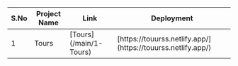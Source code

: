 <table>
    <thead>
      <tr>
        <th>S.No</th>
        <th>Project Name</th>
        <th>Link</th>
        <th>Deployment</th>
      </tr>
    </thead>
    <tbody>
      <tr>
        <td>1</td>
        <td>Tours</td>
        <td>[Tours](/main/1-Tours)</td>
        <td>[https://touurss.netlify.app/](https://touurss.netlify.app/)</td>
      </tr>
    </tbody>
  </table>
